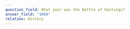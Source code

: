 ```yaml
---
question_field: What year was the Battle of Hastings?
answer_field: "1066"
relation: History
---
```

